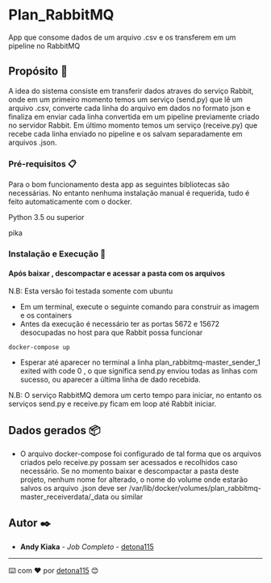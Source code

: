 # Plan_RabbitMQ

App que consome dados de um arquivo .csv e os transferem em um pipeline no RabbitMQ

## Propósito 🚀

A idea do sistema consiste em transferir dados atraves do serviço Rabbit, onde em um primeiro momento temos 
um serviço (send.py) que lê um arquivo .csv, converte cada linha do arquivo em dados no formato json e finaliza
em enviar cada linha convertida em um pipeline previamente criado no servidor Rabbit.
Em último momento temos um serviço (receive.py) que recebe cada linha enviado no pipeline e os salvam separadamente
em arquivos .json.

### Pré-requisitos 📋

Para o bom funcionamento desta app as seguintes bibliotecas são necessárias. 
No entanto nenhuma instalação manual é requerida, tudo é feito automaticamente com o docker.

Python 3.5 ou superior

pika

### Instalação e Execução 🔧

#### Após baixar , descompactar e acessar a pasta com os arquivos

N.B: Esta versão foi testada somente com ubuntu

- Em um terminal, execute o seguinte comando para construir as imagem e os containers   
- Antes da execução é necessário ter as portas 5672 e 15672 desocupadas no host para que Rabbit possa funcionar

```
docker-compose up
```
- Esperar até aparecer no terminal a linha plan_rabbitmq-master_sender_1 exited with code 0 , o que significa send.py enviou
todas as linhas com sucesso, ou aparecer a última linha de dado recebida.

N.B: O serviço RabbitMQ demora um certo tempo para iniciar, no entanto os serviços send.py e receive.py ficam em loop até 
Rabbit iniciar.

## Dados gerados 📦

* O arquivo docker-compose foi configurado de tal forma que os arquivos criados pelo receive.py possam ser
acessados e recolhidos caso necessário. Se no momento baixar e descompactar a pasta deste projeto, nenhum nome
for alterado, o nome do volume onde estarão salvos os arquivo .json deve ser
/var/lib/docker/volumes/plan_rabbitmq-master_receiverdata/_data ou similar

## Autor ✒️

* **Andy Kiaka** - *Job Completo* - [detona115](https://github.com/detona115)

---
⌨️ com ❤️ por [detona115](https://github.com/detona115) 😊



